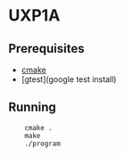 # UXP1A

## Prerequisites
- [cmake](https://cmake.org/install/)
- [gtest](google test install)

## Running 
        cmake .
        make
        ./program